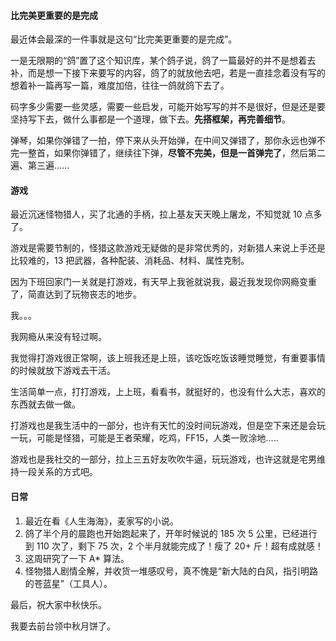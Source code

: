 #### 比完美更重要的是完成

最近体会最深的一件事就是这句“比完美更重要的是完成”。

一是无限期的“鸽”置了这个知识库，某个鸽子说，鸽了一篇最好的并不是想着去补，而是想一下接下来要写的内容，鸽了的就放他去吧，若是一直挂念着没有写的想着补一篇再写一篇，难度加倍，往往一鸽就鸽下去了。

码字多少需要一些灵感，需要一些启发，可能开始写写的并不是很好，但是还是要坚持写下去，做什么事都是一个道理，做下去。**先搭框架，再完善细节**。

弹琴，如果你弹错了一拍，停下来从头开始弹，在中间又弹错了，那你永远也弹不完一整首，如果你弹错了，继续往下弹，**尽管不完美，但是一首弹完了**，然后第二遍、第三遍......



#### 游戏

最近沉迷怪物猎人，买了北通的手柄，拉上基友天天晚上屠龙，不知觉就 10 点多了。

游戏是需要节制的，怪猎这款游戏无疑做的是非常优秀的，对新猎人来说上手还是比较难的，13 把武器，各种配装、消耗品、材料、属性克制。

因为下班回家门一关就是打游戏，有天早上我爸就说我，最近我发现你网瘾变重了，简直达到了玩物丧志的地步。

我。。。

我网瘾从来没有轻过啊。

我觉得打游戏很正常啊，该上班我还是上班，该吃饭吃饭该睡觉睡觉，有重要事情的时候就放下游戏去干活。

生活简单一点，打打游戏，上上班，看看书，就挺好的，也没有什么大志，喜欢的东西就去做一做。

打游戏也是我生活中的一部分，也许有天忙的没时间玩游戏，但是空下来还是会玩一玩，可能是怪猎，可能是王者荣耀，吃鸡，FF15，人类一败涂地.....

游戏也是我社交的一部分，拉上三五好友吹吹牛逼，玩玩游戏，也许这就是宅男维持一段关系的方式吧。



#### 日常

1. 最近在看《人生海海》，麦家写的小说。
2. 鸽了半个月的晨跑也开始跑起来了，开年时候说的 185 次 5 公里，已经进行到 110 次了，剩下 75 次，2 个半月就能完成了！瘦了 20+ 斤！超有成就感！
3. 这周研究了一下 A* 算法。
4. 怪物猎人剧情全解，并收货一堆感叹号，真不愧是“新大陆的白风，指引明路的苍蓝星”（工具人）。



最后，祝大家中秋快乐。

我要去前台领中秋月饼了。